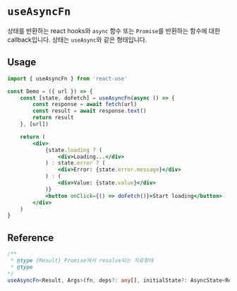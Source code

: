 # `useAsyncFn`

상태를 반환하는 react hooks와 `async` 함수 또는 `Promise`를 반환하는 함수에 대한 callback입니다. 상태는 `useAsync`와 같은 형태입니다.

## Usage

```jsx
import { useAsyncFn } from 'react-use'

const Demo = ({ url }) => {
	const [state, doFetch] = useAsyncFn(async () => {
		const response = await fetch(url)
		const result = await response.text()
		return result
	}, [url])

	return (
		<div>
			{state.loading ? (
				<div>Loading...</div>
			) : state.error ? (
				<div>Error: {state.error.message}</div>
			) : (
				<div>Value: {state.value}</div>
			)}
			<button onClick={() => doFetch()}>Start loading</button>
		</div>
	)
}
```

## Reference

```ts
/**
 * @type {Result} Promise에서 resolve되는 자료형태
 * @type
*/
useAsyncFn<Result, Args>(fn, deps?: any[], initialState?: AsyncState<Result>);
```
